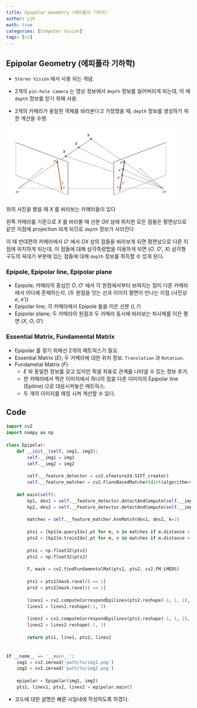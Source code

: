 ```yaml
---
title: Epipolar Geometry (에피폴라 기하학)
author: yjh
math: true
categories: [Computer Vision]
tags: [cv]
---
```


## Epipolar Geometry (에피폴라 기하학)

- `Stereo Vision` 에서 사용 되는 개념.

- 2개의 `pin-hole camera` 는 영상 정보에서 `depth` 정보를 잃어버리게 되는데, 이 때 `depth` 정보를 얻기 위해 사용.

- 2개의 카메라가 동일한 객체를 바라본다고 가정했을 때, `depth` 정보를 생성하기 위한 계산을 수행.

![epipolar](/assets/img/epipolar.png)

위의 사진을 봤을 때 $X$ 를 바라보는 카메라들이 있다

왼쪽 카메라를 기준으로 $X$ 를 바라볼 때 선분 $OX$ 상에 위치한 모든 점들은 평면상으로 같은 지점에 projection 되게 되므로 `depth` 정보가 사라진다

이 때 반대편의 카메라에서 $O'$ 에서 $OX$ 상의 점들을 바라보게 되면 평면상으로 다른 지점에 위치하게 되는데, 이 점들에 대해 삼각측량법을 이용하게 되면 ($O$, $O'$, $X$) 삼각형 구도의 꼭대기 부분에 있는 점들에 대해 `depth` 정보를 취득할 수 있게 된다.

### Epipole, Epipolar line, Epipolar plane

- Epipole; 카메라의 중심인 $O$, $O'$ 에서 각 원점에서부터 보여지는 점이 다른 카메라에서 어디에 존재하는지. (두 원점을 잇는 선과 이미지 평면이 만나는 지점 (사진상 $e$, $e'$))
- Epipolar line; 각 카메라에서 Epipole 들을 이은 선분 ($l$, $l'$)
- Epipolar plane; 두 카메라의 원점과 두 카메라 동시에 바라보는 피사체를 이은 평면 ($X$, $O$, $O'$)

### Essential Matrix, Fundamental Matrix

- Epipolar 를 찾기 위해선 2개의 매트릭스가 필요.
- Essential Matrix ($E$); 두 카메라에 대한 위치 정보. `Translation` 과 `Rotation`.
- Fundametal Matrix ($F$)
  - $E$ 와 동일한 정보를 갖고 있지만 픽셀 좌표로 관계를 나타낼 수 있는 정보 추가.
  - 한 카메라에서 찍은 이미지에서 하나의 점을 다른 이미지의 Epipolar line (Epiline) 으로 대응시켜놓은 매트릭스.
  - 두 개의 이미지를 매칭 시켜 계산할 수 있다.

## Code

```python
import cv2
import numpy as np

class Epipolar:
    def __init__(self, img1, img2):
        self.__img1 = img1
        self.__img2 = img2

        self.__feature_detector = cv2.xfeature2d.SIFT_create()
        self.__feature_matcher = cv2.FlannBasedMatcher(dict(algorithm=0, trees=5), dict(checks=50))

    def main(self):
        kp1, des1 = self.__feature_detector.detectAndCompute(self.__img1, None)
        kp2, des2 = self.__Feature_detector.detectAndCompute(self.__img2, None)

        matches = self.__feature_matcher.knnMatch(des1, des2, k=2)

        pts1 = [kp1[m.queryIdx].pt for m, n in matches if m.distance < 0.5 * n.distance]
        pts2 = [kp2[m.trainIdx].pt for m, n in matches if m.distance < 0.5 * n.distance]

        pts1 = np.float32(pts1)
        pts2 = np.float32(pts2)
        
        F, mask = cv2.findFundamentalMat(pts1, pts2, cv2.FM_LMEDS)

        pts1 = pts1[mask.ravel() == 1]
        prs2 = pts2[mask.ravel() == 1]

        lines1 = cv2.computeCorrespondEpilines(pts2.reshape(-1, 1, 2), 2, F)
        lines1 = lines1.reshape(-1, 3)

        lines2 = cv2.computeCorrespondEpilines(pts1.reshape(-1, 1, 2), 1, F)
        lines2 = lines2.reshape(-1, 3)
        
        return pts1, line1, pts2, lines2


if __name__ == '__main__':
    img1 = cv2.imread('path/to/img1.png')
    img2 = cv2.imread('path/to/img2.png')

    epipolar = Epipolar(img1, img2)
    pts1, lines1, pts2, lines2 = epipolar.main()

```

- 코드에 대한 설명은 빠른 시일내에 작성하도록 하겠다.
